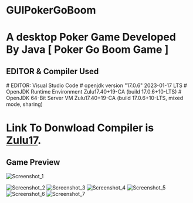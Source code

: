 # GUIPokerGoBoom

<h1>A desktop Poker Game Developed By Java [ Poker Go Boom Game ]</h1>

<h2>EDITOR & Compiler Used</h2>
# EDITOR: Visual Studio Code
# openjdk version "17.0.6" 2023-01-17 LTS
# OpenJDK Runtime Environment Zulu17.40+19-CA (build 17.0.6+10-LTS)
# OpenJDK 64-Bit Server VM Zulu17.40+19-CA (build 17.0.6+10-LTS, mixed mode, sharing)

# Link To Donwload Compiler is [Zulu17](https://www.azul.com/downloads/?version=java-17-lts&architecture=x86-64-bit&package=jdk-fx#zulu).




<h2>Game Preview</h2>

![Screenshot_1](https://github.com/Low0000/GUIPokerGoBoom/assets/123613860/6cf5ab63-b45b-487a-b6de-0fffabd37403)

![Screenshot_2](https://github.com/Low0000/GUIPokerGoBoom/assets/123613860/f085c920-265a-404f-9893-581a60d9cd1a)
![Screenshot_3](https://github.com/Low0000/GUIPokerGoBoom/assets/123613860/8c10c2ed-b0d4-481f-a81e-278df7997129)
![Screenshot_4](https://github.com/Low0000/GUIPokerGoBoom/assets/123613860/3ca14caa-ce9c-4dd2-946f-6be0eb7c830c)
![Screenshot_5](https://github.com/Low0000/GUIPokerGoBoom/assets/123613860/1e381aac-ef7b-4b1b-ba12-db98a526ba8a)
![Screenshot_6](https://github.com/Low0000/GUIPokerGoBoom/assets/123613860/5063af97-b8ef-48c1-8b08-35793d275a03)
![Screenshot_7](https://github.com/Low0000/GUIPokerGoBoom/assets/123613860/2df10fcf-eb32-479f-bfc3-d6a40b2c4c73)
